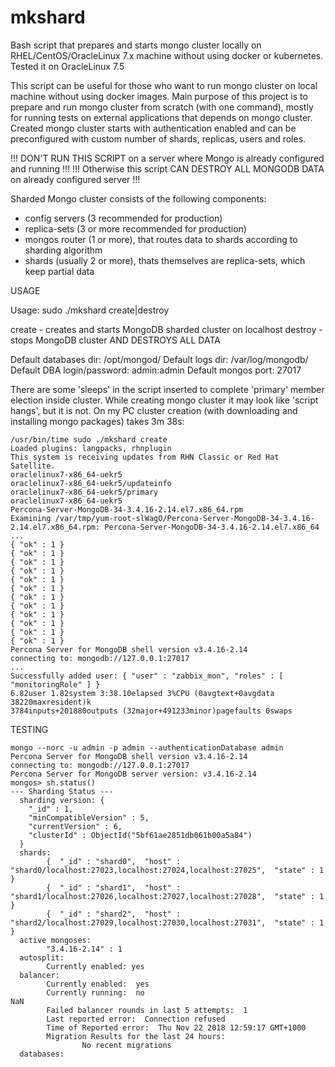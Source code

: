 # mkshard
Bash script that prepares and starts mongo cluster locally on RHEL/CentOS/OracleLinux 7.x machine without using docker or kubernetes. Tested it on OracleLinux 7.5

This script can be useful for those who want to run mongo cluster on local machine without using docker images. Main purpose of this project is to prepare and run mongo cluster from scratch (with one command), mostly for running tests on external applications that depends on mongo cluster. Created mongo cluster starts with authentication enabled and can be preconfigured with custom number of shards, replicas, users and roles. 

!!! DON'T RUN THIS SCRIPT on a server where Mongo is already configured and running !!!
!!! Otherwise this script CAN DESTROY ALL MONGODB DATA on already configured server !!!

Sharded Mongo cluster consists of the following components:
- config servers (3 recommended for production)
- replica-sets (3 or more recommended for production)
- mongos router (1 or more), that routes data to shards according to sharding algorithm
- shards (usually 2 or more), thats themselves are replica-sets, which keep partial data

USAGE

Usage: sudo ./mkshard create|destroy

  create  - creates and starts MongoDB sharded cluster on localhost
  destroy - stops MongoDB cluster AND DESTROYS ALL DATA

Default databases dir: /opt/mongod/
Default logs dir: /var/log/mongodb/
Default DBA login/password: admin:admin
Default mongos port: 27017

There are some 'sleeps' in the script inserted to complete 'primary' member election inside cluster. While creating mongo cluster it may look like 'script hangs', but it is not. On my PC cluster creation (with downloading and installing mongo packages) takes 3m 38s:
```
/usr/bin/time sudo ./mkshard create
Loaded plugins: langpacks, rhnplugin
This system is receiving updates from RHN Classic or Red Hat Satellite.
oraclelinux7-x86_64-uekr5                                                                                                   oraclelinux7-x86_64-uekr5/updateinfo                                                                                       oraclelinux7-x86_64-uekr5/primary                                                                                           oraclelinux7-x86_64-uekr5                                                                                                   Percona-Server-MongoDB-34-3.4.16-2.14.el7.x86_64.rpm                                                                       Examining /var/tmp/yum-root-slWagO/Percona-Server-MongoDB-34-3.4.16-2.14.el7.x86_64.rpm: Percona-Server-MongoDB-34-3.4.16-2.14.el7.x86_64
...
{ "ok" : 1 }
{ "ok" : 1 }
{ "ok" : 1 }
{ "ok" : 1 }
{ "ok" : 1 }
{ "ok" : 1 }
{ "ok" : 1 }
{ "ok" : 1 }
{ "ok" : 1 }
{ "ok" : 1 }
{ "ok" : 1 }
{ "ok" : 1 }
Percona Server for MongoDB shell version v3.4.16-2.14
connecting to: mongodb://127.0.0.1:27017
...
Successfully added user: { "user" : "zabbix_mon", "roles" : [ "monitoringRole" ] }
6.82user 1.82system 3:38.10elapsed 3%CPU (0avgtext+0avgdata 38220maxresident)k
3784inputs+201880outputs (32major+491233minor)pagefaults 0swaps
```

TESTING
```
mongo --norc -u admin -p admin --authenticationDatabase admin
Percona Server for MongoDB shell version v3.4.16-2.14
connecting to: mongodb://127.0.0.1:27017
Percona Server for MongoDB server version: v3.4.16-2.14
mongos> sh.status()
--- Sharding Status --- 
  sharding version: {
  	"_id" : 1,
  	"minCompatibleVersion" : 5,
  	"currentVersion" : 6,
  	"clusterId" : ObjectId("5bf61ae2851db061b00a5a84")
  }
  shards:
        {  "_id" : "shard0",  "host" : "shard0/localhost:27023,localhost:27024,localhost:27025",  "state" : 1 }
        {  "_id" : "shard1",  "host" : "shard1/localhost:27026,localhost:27027,localhost:27028",  "state" : 1 }
        {  "_id" : "shard2",  "host" : "shard2/localhost:27029,localhost:27030,localhost:27031",  "state" : 1 }
  active mongoses:
        "3.4.16-2.14" : 1
  autosplit:
        Currently enabled: yes
  balancer:
        Currently enabled:  yes
        Currently running:  no
NaN
        Failed balancer rounds in last 5 attempts:  1
        Last reported error:  Connection refused
        Time of Reported error:  Thu Nov 22 2018 12:59:17 GMT+1000
        Migration Results for the last 24 hours: 
                No recent migrations
  databases:
```
